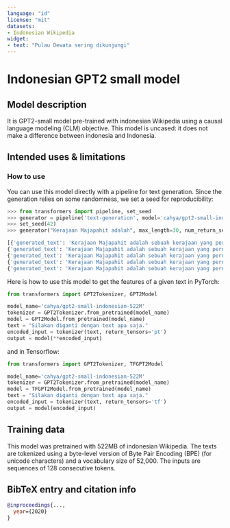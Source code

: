 ```yaml
---
language: "id"
license: "mit"
datasets:
- Indonesian Wikipedia
widget:
- text: "Pulau Dewata sering dikunjungi"
---
```


# Indonesian GPT2 small model 

## Model description
It is GPT2-small model pre-trained with indonesian Wikipedia using a causal language modeling (CLM) objective. This 
model is uncased: it does not make a difference between indonesia and Indonesia.

## Intended uses & limitations

### How to use
You can use this model directly with a pipeline for text generation. Since the generation relies on some randomness, 
we set a seed for reproducibility:
```python
>>> from transformers import pipeline, set_seed
>>> generator = pipeline('text-generation', model='cahya/gpt2-small-indonesian-522M')
>>> set_seed(42)
>>> generator("Kerajaan Majapahit adalah", max_length=30, num_return_sequences=5, num_beams=10)

[{'generated_text': 'Kerajaan Majapahit adalah sebuah kerajaan yang pernah berdiri di Jawa Timur pada abad ke-14 hingga abad ke-15. Kerajaan ini berdiri pada abad ke-14'}, 
{'generated_text': 'Kerajaan Majapahit adalah sebuah kerajaan yang pernah berdiri di Jawa Timur pada abad ke-14 hingga abad ke-16. Kerajaan ini berdiri pada abad ke-14'}, 
{'generated_text': 'Kerajaan Majapahit adalah sebuah kerajaan yang pernah berdiri di Jawa Timur pada abad ke-14 hingga abad ke-15. Kerajaan ini berdiri pada abad ke-15'}, 
{'generated_text': 'Kerajaan Majapahit adalah sebuah kerajaan yang pernah berdiri di Jawa Timur pada abad ke-14 hingga abad ke-16. Kerajaan ini berdiri pada abad ke-15'}, 
{'generated_text': 'Kerajaan Majapahit adalah sebuah kerajaan yang pernah berdiri di Jawa Timur pada abad ke-14 hingga abad ke-15. Kerajaan ini merupakan kelanjutan dari Kerajaan Majapahit yang'}]

```
Here is how to use this model to get the features of a given text in PyTorch:
```python
from transformers import GPT2Tokenizer, GPT2Model

model_name='cahya/gpt2-small-indonesian-522M'
tokenizer = GPT2Tokenizer.from_pretrained(model_name)
model = GPT2Model.from_pretrained(model_name)
text = "Silakan diganti dengan text apa saja."
encoded_input = tokenizer(text, return_tensors='pt')
output = model(**encoded_input)
```
and in Tensorflow:
```python
from transformers import GPT2Tokenizer, TFGPT2Model

model_name='cahya/gpt2-small-indonesian-522M'
tokenizer = GPT2Tokenizer.from_pretrained(model_name)
model = TFGPT2Model.from_pretrained(model_name)
text = "Silakan diganti dengan text apa saja."
encoded_input = tokenizer(text, return_tensors='tf')
output = model(encoded_input)
```

## Training data

This model was pretrained with 522MB of indonesian Wikipedia.
The texts are tokenized using a byte-level version of Byte Pair Encoding (BPE) (for unicode characters) and 
a vocabulary size of 52,000. The inputs are sequences of 128 consecutive tokens.

## BibTeX entry and citation info

```bibtex
@inproceedings{...,
  year={2020}
}
```

